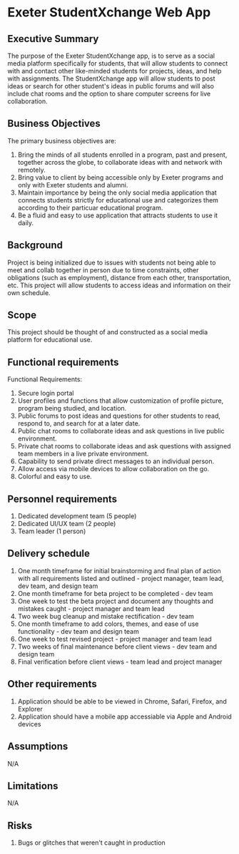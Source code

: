 # Exeter StudentXchange Web App

## Executive Summary

The purpose of the Exeter StudentXchange app, is to serve as a social media platform specifically for students, that will allow students to connect with and contact other like-minded students for projects, ideas, and help with assignments. The StudentXchange app will allow students to post ideas or search for other student's ideas in public forums and will also include chat rooms and the option to share computer screens for live collaboration.

## Business Objectives

The primary business objectives are:
1. Bring the minds of all students enrolled in a program, past and present, together across the globe, to collaborate ideas   with and network with remotely. 
2. Bring value to client by being accessible only by Exeter programs and only with Exeter students and alumni. 
3. Maintain importance by being the only social media application that connects students strictly for educational use and categorizes them according to their particuar educational program.
4. Be a fluid and easy to use application that attracts students to use it daily.

## Background

Project is being initialized due to issues with students not being able to meet and collab together in person due to time constraints, other obligations (such as employment), distance from each other, transportation, etc. This project will allow students to access ideas and information on their own schedule.

## Scope

This project should be thought of and constructed as a social media platform for educational use.

## Functional requirements

Functional Requirements:
1. Secure login portal
2. User profiles and functions that allow customization of profile picture, program being studied, and location.
3. Public forums to post ideas and questions for other students to read, respond to, and search for at a later date.
4. Public chat rooms to collaborate ideas and ask questions in live public environment.
5. Private chat rooms to collaborate ideas and ask questions with assigned team members in a live private environment.
6. Capability to send private direct messages to an individual person.
7. Allow access via mobile devices to allow collaboration on the go.
8. Colorful and easy to use.

## Personnel requirements

1. Dedicated development team (5 people)
2. Dedicated UI/UX team (2 people)
3. Team leader (1 person)

## Delivery schedule

1. One month timeframe for initial brainstorming and final plan of action with all requirements listed and outlined - project manager, team lead, dev team, and design team
2. One month timeframe for beta project to be completed - dev team
3. One week to test the beta project and document any thoughts and mistakes caught - project manager and team lead
4. Two week bug cleanup and mistake rectification - dev team
5. One month timeframe to add colors, themes, and ease of use functionality - dev team and design team
6. One week to test revised project - project manager and team lead
7. Two weeks of final maintenance before client views - dev team and design team
8. Final verification before client views - team lead and project manager

## Other requirements

1. Application should be able to be viewed in Chrome, Safari, Firefox, and Explorer
2. Application should have a mobile app accessiable via Apple and Android devices

## Assumptions

N/A

## Limitations

N/A

## Risks

1. Bugs or glitches that weren't caught in production

